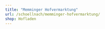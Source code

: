 ```yaml
---
title: "Memminger Hofvermarktung"
url: /schoellnach/memminger-hofvermarktung/
shop: Hofladen
---
```

